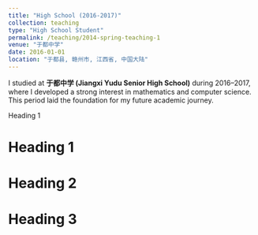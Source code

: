 ```yaml
---
title: "High School (2016-2017)"
collection: teaching
type: "High School Student"
permalink: /teaching/2014-spring-teaching-1
venue: "于都中学"
date: 2016-01-01
location: "于都县, 赣州市, 江西省, 中国大陆"
---
```


I studied at **于都中学 (Jiangxi Yudu Senior High School)** during 2016–2017, where I developed a strong interest in mathematics and computer science. This period laid the foundation for my future academic journey.

Heading 1

Heading 1
======

Heading 2
======

Heading 3
======